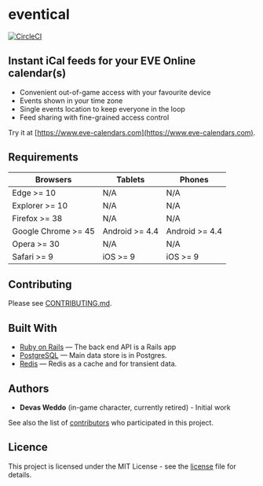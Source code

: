 # eventical

[![CircleCI](https://img.shields.io/circleci/build/github/lunohodov/eventical.svg?token=b79e0b14abfe04bb761c1e6008af3f7e33b2fb99)](https://circleci.com/gh/lunohodov/eventical)

## Instant iCal feeds for your EVE Online calendar(s)

* Convenient out-of-game access with your favourite device
* Events shown in your time zone
* Single events location to keep everyone in the loop
* Feed sharing with fine-grained access control


Try it at [https://www.eve-calendars.com](https://www.eve-calendars.com).


## Requirements

| Browsers              | Tablets        | Phones         |
| --------------------- | -------------- | -------------- |
| Edge >= 10            | N/A            | N/A            |
| Explorer >= 10        | N/A            | N/A            |
| Firefox >= 38         | N/A            | N/A            |
| Google Chrome >= 45   | Android >= 4.4 | Android >= 4.4 |
| Opera >= 30           | N/A            | N/A            |
| Safari >= 9           | iOS >= 9       | iOS >= 9       |

## Contributing

Please see [CONTRIBUTING.md](/CONTRIBUTING.md).

## Built With

- [Ruby on Rails](https://github.com/rails/rails) &mdash; The back end API is a Rails app
- [PostgreSQL](http://www.postgresql.org/) &mdash; Main data store is in Postgres.
- [Redis](http://redis.io/) &mdash; Redis as a cache and for transient data.

## Authors

* **Devas Weddo** (in-game character, currently retired) - Initial work

See also the list of [contributors](https://github.com/lunohodov/eventical/graphs/contributors) who participated in this project.

## Licence

This project is licensed under the MIT License - see the [license](LICENSE) file for details.
